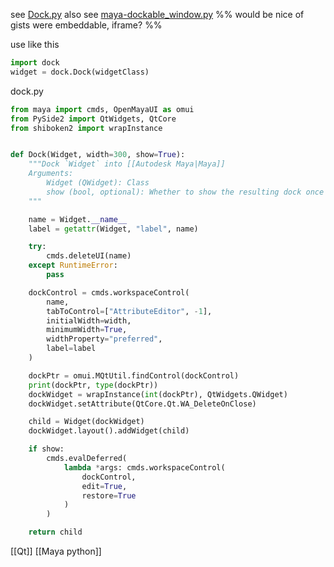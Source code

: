 see [Dock.py](https://gist.github.com/mottosso/c853b6fd9fb963e6f3e7c7a4f53b649d)
also see [maya-dockable_window.py](https://gist.github.com/Kif11/cdd4a68a2133aa42a582)
%% would be nice of gists were embeddable, iframe? %%

use like this
```python
import dock
widget = dock.Dock(widgetClass)
```

dock.py
```python
from maya import cmds, OpenMayaUI as omui
from PySide2 import QtWidgets, QtCore
from shiboken2 import wrapInstance


def Dock(Widget, width=300, show=True):
    """Dock `Widget` into [[Autodesk Maya|Maya]]
    Arguments:
        Widget (QWidget): Class
        show (bool, optional): Whether to show the resulting dock once created
    """

    name = Widget.__name__
    label = getattr(Widget, "label", name)

    try:
        cmds.deleteUI(name)
    except RuntimeError:
        pass

    dockControl = cmds.workspaceControl(
        name,
        tabToControl=["AttributeEditor", -1],
        initialWidth=width,
        minimumWidth=True,
        widthProperty="preferred",
        label=label
    )

    dockPtr = omui.MQtUtil.findControl(dockControl)
    print(dockPtr, type(dockPtr))
    dockWidget = wrapInstance(int(dockPtr), QtWidgets.QWidget)
    dockWidget.setAttribute(QtCore.Qt.WA_DeleteOnClose)

    child = Widget(dockWidget)
    dockWidget.layout().addWidget(child)

    if show:
        cmds.evalDeferred(
            lambda *args: cmds.workspaceControl(
                dockControl,
                edit=True,
                restore=True
            )
        )

    return child
```

[[Qt]]
[[Maya python]]

